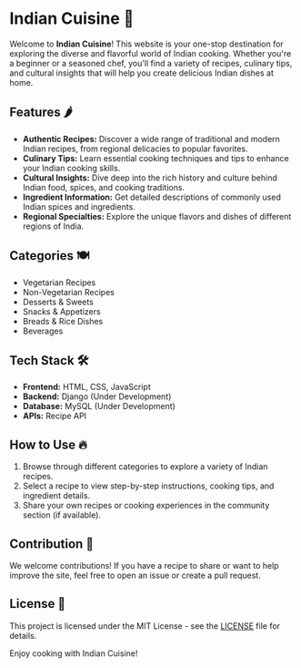 # Indian Cuisine 🍛

Welcome to **Indian Cuisine**! This website is your one-stop destination for exploring the diverse and flavorful world of Indian cooking. Whether you're a beginner or a seasoned chef, you'll find a variety of recipes, culinary tips, and cultural insights that will help you create delicious Indian dishes at home.

## Features 🌶️

- **Authentic Recipes:** Discover a wide range of traditional and modern Indian recipes, from regional delicacies to popular favorites.
- **Culinary Tips:** Learn essential cooking techniques and tips to enhance your Indian cooking skills.
- **Cultural Insights:** Dive deep into the rich history and culture behind Indian food, spices, and cooking traditions.
- **Ingredient Information:** Get detailed descriptions of commonly used Indian spices and ingredients.
- **Regional Specialties:** Explore the unique flavors and dishes of different regions of India.

## Categories 🍽️

- Vegetarian Recipes
- Non-Vegetarian Recipes
- Desserts & Sweets
- Snacks & Appetizers
- Breads & Rice Dishes
- Beverages

## Tech Stack 🛠️

- **Frontend:** HTML, CSS, JavaScript
- **Backend:** Django (Under Development)
- **Database:** MySQL (Under Development)
- **APIs:** Recipe API 

## How to Use 🔥

1. Browse through different categories to explore a variety of Indian recipes.
2. Select a recipe to view step-by-step instructions, cooking tips, and ingredient details.
3. Share your own recipes or cooking experiences in the community section (if available).

## Contribution 🍴

We welcome contributions! If you have a recipe to share or want to help improve the site, feel free to open an issue or create a pull request.

## License 📜

This project is licensed under the MIT License - see the [LICENSE](LICENSE) file for details.

Enjoy cooking with Indian Cuisine!
